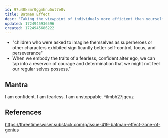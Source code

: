 ```yaml
---
id: 97u40krmr0ggmhnu5ut7e0v
title: Batman Effect
desc: 'Taking the viewpoint of individuals more efficient than yourself improves your perseverance.'
updated: 1724945936596
created: 1724945686222
---
```


- "children who were asked to imagine themselves as superheroes or other characters exhibited significantly better self-control, focus, and perseverance"
- When we embody the traits of a fearless, confident alter ego, we can tap into a reservoir of courage and determination that we might not feel our regular selves possess."

## Mantra

I am confident. I am fearless. I am unstoppable. ^ilmbh27jqeuz

## References

https://threetimeswiser.substack.com/p/issue-419-batman-effect-zone-of-genius